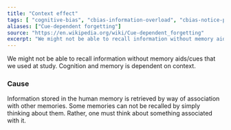 ```yaml
---
title: "Context effect"
tags: [ "cognitive-bias", "cbias-information-overload", "cbias-notice-primed-repeated", "memory" ]
aliases: ["Cue-dependent forgetting"]
source: "https://en.wikipedia.org/wiki/Cue-dependent_forgetting"
excerpt: "We might not be able to recall information without memory aids/cues that we used at study."
---
```


We might not be able to recall information without memory aids/cues that we used at study. Cognition and memory is dependent on context.

### Cause

Information stored in the human memory is retrieved by way of association with other memories. Some memories can not be recalled by simply thinking about them. Rather, one must think about something associated with it.
